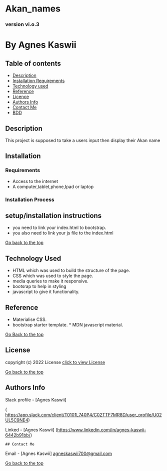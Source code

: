 # Akan_names

### version vi.o.3

# By Agnes Kaswii
## Table of contents

+ [Description](#description)
+ [Installation Requirements](#installation)
+ [Technology used](#technology-used)
+ [Reference](#reference)
+ [Licence](#license)
+ [Authors Info](#author-Info)
+ [Contact Me](#contact-me)
+ [BDD](#bdd)

## Description
<p>This project is supposed to take a users input then display their Akan name </p>

## Installation

### Requirements
* Access to the internet
* A computer,tablet,phone,Ipad or laptop

### Installation Process

## setup/installation instructions
* you need to link your index.html to bootstrap.
* you also need to link your js file to the index.html

 [Go back to the top]( #Akan_name)

 ## Technology Used
 * HTML which was used to build the structure of the page.
 * CSS  which was used to style the page.
 * media queries to make it responsive.
 * bootsrap to help in styling
 * javascript to give it functionality.

 ## Reference
  * Materialise CSS.
   * bootstrap starter template.
    * MDN javascript material.

  [Go Back to the top]( #Akan_name)

  ## License
   copyright (c) 2022 License [click to view License](lICENSE)

   [Go back to the top](#Akan_name)

   ## Authors Info

   Slack profile - [Agnes Kaswii]

  ( https://app.slack.com/client/T0101L740P4/C02TTF7MR8D/user_profile/U02UL5C9NE4)

  Linked - [Agnes Kaswii]
  (https://www.linkedin.com/in/agnes-kaswii-6442b91bb/)

    ## Contact Me

  Email - [Agnes Kaswii]
  agneskaswii700@gmail.com

  [Go back to the top](#Akan_name)